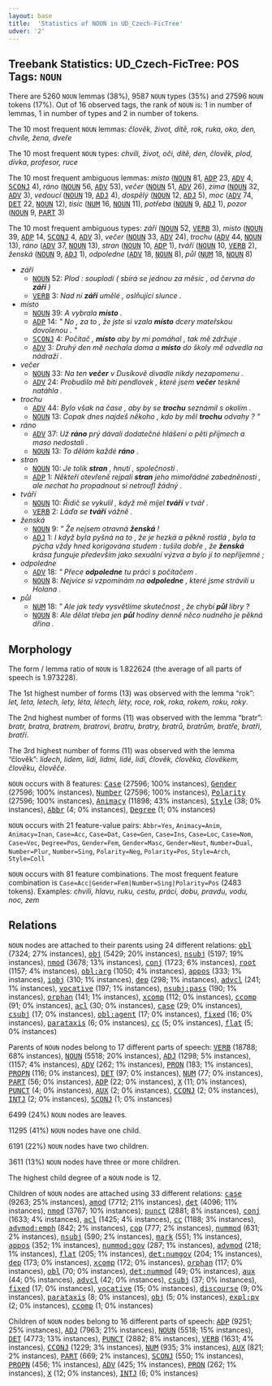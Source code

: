```yaml
---
layout: base
title:  'Statistics of NOUN in UD_Czech-FicTree'
udver: '2'
---
```


## Treebank Statistics: UD_Czech-FicTree: POS Tags: `NOUN`

There are 5260 `NOUN` lemmas (38%), 9587 `NOUN` types (35%) and 27596 `NOUN` tokens (17%).
Out of 16 observed tags, the rank of `NOUN` is: 1 in number of lemmas, 1 in number of types and 2 in number of tokens.

The 10 most frequent `NOUN` lemmas: <em>člověk, život, dítě, rok, ruka, oko, den, chvíle, žena, dveře</em>

The 10 most frequent `NOUN` types:  <em>chvíli, život, oči, dítě, den, člověk, plod, dívka, profesor, ruce</em>

The 10 most frequent ambiguous lemmas: <em>místo</em> (<tt><a href="cs_fictree-pos-NOUN.html">NOUN</a></tt> 81, <tt><a href="cs_fictree-pos-ADP.html">ADP</a></tt> 23, <tt><a href="cs_fictree-pos-ADV.html">ADV</a></tt> 4, <tt><a href="cs_fictree-pos-SCONJ.html">SCONJ</a></tt> 4), <em>ráno</em> (<tt><a href="cs_fictree-pos-NOUN.html">NOUN</a></tt> 56, <tt><a href="cs_fictree-pos-ADV.html">ADV</a></tt> 53), <em>večer</em> (<tt><a href="cs_fictree-pos-NOUN.html">NOUN</a></tt> 51, <tt><a href="cs_fictree-pos-ADV.html">ADV</a></tt> 26), <em>zima</em> (<tt><a href="cs_fictree-pos-NOUN.html">NOUN</a></tt> 32, <tt><a href="cs_fictree-pos-ADV.html">ADV</a></tt> 3), <em>vedoucí</em> (<tt><a href="cs_fictree-pos-NOUN.html">NOUN</a></tt> 19, <tt><a href="cs_fictree-pos-ADJ.html">ADJ</a></tt> 4), <em>dospělý</em> (<tt><a href="cs_fictree-pos-NOUN.html">NOUN</a></tt> 12, <tt><a href="cs_fictree-pos-ADJ.html">ADJ</a></tt> 5), <em>moc</em> (<tt><a href="cs_fictree-pos-ADV.html">ADV</a></tt> 74, <tt><a href="cs_fictree-pos-DET.html">DET</a></tt> 22, <tt><a href="cs_fictree-pos-NOUN.html">NOUN</a></tt> 12), <em>tisíc</em> (<tt><a href="cs_fictree-pos-NUM.html">NUM</a></tt> 16, <tt><a href="cs_fictree-pos-NOUN.html">NOUN</a></tt> 11), <em>potřeba</em> (<tt><a href="cs_fictree-pos-NOUN.html">NOUN</a></tt> 9, <tt><a href="cs_fictree-pos-ADJ.html">ADJ</a></tt> 1), <em>pozor</em> (<tt><a href="cs_fictree-pos-NOUN.html">NOUN</a></tt> 9, <tt><a href="cs_fictree-pos-PART.html">PART</a></tt> 3)

The 10 most frequent ambiguous types:  <em>září</em> (<tt><a href="cs_fictree-pos-NOUN.html">NOUN</a></tt> 52, <tt><a href="cs_fictree-pos-VERB.html">VERB</a></tt> 3), <em>místo</em> (<tt><a href="cs_fictree-pos-NOUN.html">NOUN</a></tt> 39, <tt><a href="cs_fictree-pos-ADP.html">ADP</a></tt> 14, <tt><a href="cs_fictree-pos-SCONJ.html">SCONJ</a></tt> 4, <tt><a href="cs_fictree-pos-ADV.html">ADV</a></tt> 3), <em>večer</em> (<tt><a href="cs_fictree-pos-NOUN.html">NOUN</a></tt> 33, <tt><a href="cs_fictree-pos-ADV.html">ADV</a></tt> 24), <em>trochu</em> (<tt><a href="cs_fictree-pos-ADV.html">ADV</a></tt> 44, <tt><a href="cs_fictree-pos-NOUN.html">NOUN</a></tt> 13), <em>ráno</em> (<tt><a href="cs_fictree-pos-ADV.html">ADV</a></tt> 37, <tt><a href="cs_fictree-pos-NOUN.html">NOUN</a></tt> 13), <em>stran</em> (<tt><a href="cs_fictree-pos-NOUN.html">NOUN</a></tt> 10, <tt><a href="cs_fictree-pos-ADP.html">ADP</a></tt> 1), <em>tváří</em> (<tt><a href="cs_fictree-pos-NOUN.html">NOUN</a></tt> 10, <tt><a href="cs_fictree-pos-VERB.html">VERB</a></tt> 2), <em>ženská</em> (<tt><a href="cs_fictree-pos-NOUN.html">NOUN</a></tt> 9, <tt><a href="cs_fictree-pos-ADJ.html">ADJ</a></tt> 1), <em>odpoledne</em> (<tt><a href="cs_fictree-pos-ADV.html">ADV</a></tt> 18, <tt><a href="cs_fictree-pos-NOUN.html">NOUN</a></tt> 8), <em>půl</em> (<tt><a href="cs_fictree-pos-NUM.html">NUM</a></tt> 18, <tt><a href="cs_fictree-pos-NOUN.html">NOUN</a></tt> 8)


* <em>září</em>
  * <tt><a href="cs_fictree-pos-NOUN.html">NOUN</a></tt> 52: <em>Plod : souplodí ( sbírá se jednou za měsíc , od června do <b>září</b> )</em>
  * <tt><a href="cs_fictree-pos-VERB.html">VERB</a></tt> 3: <em>Nad ní <b>září</b> umělé , oslňující slunce .</em>
* <em>místo</em>
  * <tt><a href="cs_fictree-pos-NOUN.html">NOUN</a></tt> 39: <em>A vybrala <b>místo</b> .</em>
  * <tt><a href="cs_fictree-pos-ADP.html">ADP</a></tt> 14: <em>" No , za to , že jste si vzala <b>místo</b> dcery mateřskou dovolenou . "</em>
  * <tt><a href="cs_fictree-pos-SCONJ.html">SCONJ</a></tt> 4: <em>Počítač , <b>místo</b> aby by mi pomáhal , tak mě zdržuje .</em>
  * <tt><a href="cs_fictree-pos-ADV.html">ADV</a></tt> 3: <em>Druhý den mě nechala doma a <b>místo</b> do školy mě odvedla na nádraží .</em>
* <em>večer</em>
  * <tt><a href="cs_fictree-pos-NOUN.html">NOUN</a></tt> 33: <em>Na ten <b>večer</b> v Dusíkově divadle nikdy nezapomenu .</em>
  * <tt><a href="cs_fictree-pos-ADV.html">ADV</a></tt> 24: <em>Probudilo mě bití pendlovek , které jsem <b>večer</b> teskně natáhla .</em>
* <em>trochu</em>
  * <tt><a href="cs_fictree-pos-ADV.html">ADV</a></tt> 44: <em>Bylo však na čase , aby by se <b>trochu</b> seznámil s okolím .</em>
  * <tt><a href="cs_fictree-pos-NOUN.html">NOUN</a></tt> 13: <em>Copak dnes najdeš někoho , kdo by měl <b>trochu</b> odvahy ? "</em>
* <em>ráno</em>
  * <tt><a href="cs_fictree-pos-ADV.html">ADV</a></tt> 37: <em>Už <b>ráno</b> prý dávali dodatečné hlášení o pěti příjmech a maso nedostali .</em>
  * <tt><a href="cs_fictree-pos-NOUN.html">NOUN</a></tt> 13: <em>To dělám každé <b>ráno</b> .</em>
* <em>stran</em>
  * <tt><a href="cs_fictree-pos-NOUN.html">NOUN</a></tt> 10: <em>Je tolik <b>stran</b> , hnutí , společností .</em>
  * <tt><a href="cs_fictree-pos-ADP.html">ADP</a></tt> 1: <em>Někteří otevřeně rejpali <b>stran</b> jeho mimořádné zabedněnosti , ale nechat ho propadnout si netroufl žádný .</em>
* <em>tváří</em>
  * <tt><a href="cs_fictree-pos-NOUN.html">NOUN</a></tt> 10: <em>Řidič se vykulil , když mě míjel <b>tváří</b> v tvář .</em>
  * <tt><a href="cs_fictree-pos-VERB.html">VERB</a></tt> 2: <em>Láďa se <b>tváří</b> vážně .</em>
* <em>ženská</em>
  * <tt><a href="cs_fictree-pos-NOUN.html">NOUN</a></tt> 9: <em>" Že nejsem otravná <b>ženská</b> !</em>
  * <tt><a href="cs_fictree-pos-ADJ.html">ADJ</a></tt> 1: <em>I když byla pyšná na to , že je hezká a pěkně rostlá , byla ta pýcha vždy hned korigována studem : tušila dobře , že <b>ženská</b> krása funguje především jako sexuální výzva a bylo jí to nepříjemné ;</em>
* <em>odpoledne</em>
  * <tt><a href="cs_fictree-pos-ADV.html">ADV</a></tt> 18: <em>" Přece <b>odpoledne</b> tu práci s počítačem .</em>
  * <tt><a href="cs_fictree-pos-NOUN.html">NOUN</a></tt> 8: <em>Nejvíce si vzpomínám na <b>odpoledne</b> , které jsme strávili u Holana .</em>
* <em>půl</em>
  * <tt><a href="cs_fictree-pos-NUM.html">NUM</a></tt> 18: <em>" Ale jak tedy vysvětlíme skutečnost , že chybí <b>půl</b> libry ?</em>
  * <tt><a href="cs_fictree-pos-NOUN.html">NOUN</a></tt> 8: <em>Ale dělat třeba jen <b>půl</b> hodiny denně něco nudného je pěkná dřina .</em>

## Morphology

The form / lemma ratio of `NOUN` is 1.822624 (the average of all parts of speech is 1.973228).

The 1st highest number of forms (13) was observed with the lemma “rok”: <em>let, leta, letech, lety, léta, létech, léty, roce, rok, roka, rokem, roku, roky</em>.

The 2nd highest number of forms (11) was observed with the lemma “bratr”: <em>bratr, bratra, bratrem, bratrovi, bratru, bratry, bratrů, bratrům, bratře, bratři, bratří</em>.

The 3rd highest number of forms (11) was observed with the lemma “člověk”: <em>lidech, lidem, lidi, lidmi, lidé, lidí, člověk, člověka, člověkem, člověku, člověče</em>.

`NOUN` occurs with 8 features: <tt><a href="cs_fictree-feat-Case.html">Case</a></tt> (27596; 100% instances), <tt><a href="cs_fictree-feat-Gender.html">Gender</a></tt> (27596; 100% instances), <tt><a href="cs_fictree-feat-Number.html">Number</a></tt> (27596; 100% instances), <tt><a href="cs_fictree-feat-Polarity.html">Polarity</a></tt> (27596; 100% instances), <tt><a href="cs_fictree-feat-Animacy.html">Animacy</a></tt> (11898; 43% instances), <tt><a href="cs_fictree-feat-Style.html">Style</a></tt> (38; 0% instances), <tt><a href="cs_fictree-feat-Abbr.html">Abbr</a></tt> (4; 0% instances), <tt><a href="cs_fictree-feat-Degree.html">Degree</a></tt> (1; 0% instances)

`NOUN` occurs with 21 feature-value pairs: `Abbr=Yes`, `Animacy=Anim`, `Animacy=Inan`, `Case=Acc`, `Case=Dat`, `Case=Gen`, `Case=Ins`, `Case=Loc`, `Case=Nom`, `Case=Voc`, `Degree=Pos`, `Gender=Fem`, `Gender=Masc`, `Gender=Neut`, `Number=Dual`, `Number=Plur`, `Number=Sing`, `Polarity=Neg`, `Polarity=Pos`, `Style=Arch`, `Style=Coll`

`NOUN` occurs with 81 feature combinations.
The most frequent feature combination is `Case=Acc|Gender=Fem|Number=Sing|Polarity=Pos` (2483 tokens).
Examples: <em>chvíli, hlavu, ruku, cestu, práci, dobu, pravdu, vodu, noc, zem</em>


## Relations

`NOUN` nodes are attached to their parents using 24 different relations: <tt><a href="cs_fictree-dep-obl.html">obl</a></tt> (7324; 27% instances), <tt><a href="cs_fictree-dep-obj.html">obj</a></tt> (5429; 20% instances), <tt><a href="cs_fictree-dep-nsubj.html">nsubj</a></tt> (5197; 19% instances), <tt><a href="cs_fictree-dep-nmod.html">nmod</a></tt> (3678; 13% instances), <tt><a href="cs_fictree-dep-conj.html">conj</a></tt> (1723; 6% instances), <tt><a href="cs_fictree-dep-root.html">root</a></tt> (1157; 4% instances), <tt><a href="cs_fictree-dep-obl-arg.html">obl:arg</a></tt> (1050; 4% instances), <tt><a href="cs_fictree-dep-appos.html">appos</a></tt> (333; 1% instances), <tt><a href="cs_fictree-dep-iobj.html">iobj</a></tt> (310; 1% instances), <tt><a href="cs_fictree-dep-dep.html">dep</a></tt> (298; 1% instances), <tt><a href="cs_fictree-dep-advcl.html">advcl</a></tt> (241; 1% instances), <tt><a href="cs_fictree-dep-vocative.html">vocative</a></tt> (197; 1% instances), <tt><a href="cs_fictree-dep-nsubj-pass.html">nsubj:pass</a></tt> (190; 1% instances), <tt><a href="cs_fictree-dep-orphan.html">orphan</a></tt> (141; 1% instances), <tt><a href="cs_fictree-dep-xcomp.html">xcomp</a></tt> (112; 0% instances), <tt><a href="cs_fictree-dep-ccomp.html">ccomp</a></tt> (91; 0% instances), <tt><a href="cs_fictree-dep-acl.html">acl</a></tt> (30; 0% instances), <tt><a href="cs_fictree-dep-case.html">case</a></tt> (29; 0% instances), <tt><a href="cs_fictree-dep-csubj.html">csubj</a></tt> (17; 0% instances), <tt><a href="cs_fictree-dep-obl-agent.html">obl:agent</a></tt> (17; 0% instances), <tt><a href="cs_fictree-dep-fixed.html">fixed</a></tt> (16; 0% instances), <tt><a href="cs_fictree-dep-parataxis.html">parataxis</a></tt> (6; 0% instances), <tt><a href="cs_fictree-dep-cc.html">cc</a></tt> (5; 0% instances), <tt><a href="cs_fictree-dep-flat.html">flat</a></tt> (5; 0% instances)

Parents of `NOUN` nodes belong to 17 different parts of speech: <tt><a href="cs_fictree-pos-VERB.html">VERB</a></tt> (18788; 68% instances), <tt><a href="cs_fictree-pos-NOUN.html">NOUN</a></tt> (5518; 20% instances), <tt><a href="cs_fictree-pos-ADJ.html">ADJ</a></tt> (1298; 5% instances),  (1157; 4% instances), <tt><a href="cs_fictree-pos-ADV.html">ADV</a></tt> (262; 1% instances), <tt><a href="cs_fictree-pos-PRON.html">PRON</a></tt> (183; 1% instances), <tt><a href="cs_fictree-pos-PROPN.html">PROPN</a></tt> (116; 0% instances), <tt><a href="cs_fictree-pos-DET.html">DET</a></tt> (97; 0% instances), <tt><a href="cs_fictree-pos-NUM.html">NUM</a></tt> (77; 0% instances), <tt><a href="cs_fictree-pos-PART.html">PART</a></tt> (56; 0% instances), <tt><a href="cs_fictree-pos-ADP.html">ADP</a></tt> (22; 0% instances), <tt><a href="cs_fictree-pos-X.html">X</a></tt> (11; 0% instances), <tt><a href="cs_fictree-pos-PUNCT.html">PUNCT</a></tt> (4; 0% instances), <tt><a href="cs_fictree-pos-AUX.html">AUX</a></tt> (2; 0% instances), <tt><a href="cs_fictree-pos-CCONJ.html">CCONJ</a></tt> (2; 0% instances), <tt><a href="cs_fictree-pos-INTJ.html">INTJ</a></tt> (2; 0% instances), <tt><a href="cs_fictree-pos-SCONJ.html">SCONJ</a></tt> (1; 0% instances)

6499 (24%) `NOUN` nodes are leaves.

11295 (41%) `NOUN` nodes have one child.

6191 (22%) `NOUN` nodes have two children.

3611 (13%) `NOUN` nodes have three or more children.

The highest child degree of a `NOUN` node is 12.

Children of `NOUN` nodes are attached using 33 different relations: <tt><a href="cs_fictree-dep-case.html">case</a></tt> (9263; 25% instances), <tt><a href="cs_fictree-dep-amod.html">amod</a></tt> (7712; 21% instances), <tt><a href="cs_fictree-dep-det.html">det</a></tt> (4096; 11% instances), <tt><a href="cs_fictree-dep-nmod.html">nmod</a></tt> (3767; 10% instances), <tt><a href="cs_fictree-dep-punct.html">punct</a></tt> (2881; 8% instances), <tt><a href="cs_fictree-dep-conj.html">conj</a></tt> (1633; 4% instances), <tt><a href="cs_fictree-dep-acl.html">acl</a></tt> (1425; 4% instances), <tt><a href="cs_fictree-dep-cc.html">cc</a></tt> (1188; 3% instances), <tt><a href="cs_fictree-dep-advmod-emph.html">advmod:emph</a></tt> (842; 2% instances), <tt><a href="cs_fictree-dep-cop.html">cop</a></tt> (777; 2% instances), <tt><a href="cs_fictree-dep-nummod.html">nummod</a></tt> (631; 2% instances), <tt><a href="cs_fictree-dep-nsubj.html">nsubj</a></tt> (590; 2% instances), <tt><a href="cs_fictree-dep-mark.html">mark</a></tt> (551; 1% instances), <tt><a href="cs_fictree-dep-appos.html">appos</a></tt> (352; 1% instances), <tt><a href="cs_fictree-dep-nummod-gov.html">nummod:gov</a></tt> (287; 1% instances), <tt><a href="cs_fictree-dep-advmod.html">advmod</a></tt> (218; 1% instances), <tt><a href="cs_fictree-dep-flat.html">flat</a></tt> (205; 1% instances), <tt><a href="cs_fictree-dep-det-numgov.html">det:numgov</a></tt> (204; 1% instances), <tt><a href="cs_fictree-dep-dep.html">dep</a></tt> (173; 0% instances), <tt><a href="cs_fictree-dep-xcomp.html">xcomp</a></tt> (172; 0% instances), <tt><a href="cs_fictree-dep-orphan.html">orphan</a></tt> (117; 0% instances), <tt><a href="cs_fictree-dep-obl.html">obl</a></tt> (70; 0% instances), <tt><a href="cs_fictree-dep-det-nummod.html">det:nummod</a></tt> (49; 0% instances), <tt><a href="cs_fictree-dep-aux.html">aux</a></tt> (44; 0% instances), <tt><a href="cs_fictree-dep-advcl.html">advcl</a></tt> (42; 0% instances), <tt><a href="cs_fictree-dep-csubj.html">csubj</a></tt> (37; 0% instances), <tt><a href="cs_fictree-dep-fixed.html">fixed</a></tt> (17; 0% instances), <tt><a href="cs_fictree-dep-vocative.html">vocative</a></tt> (15; 0% instances), <tt><a href="cs_fictree-dep-discourse.html">discourse</a></tt> (9; 0% instances), <tt><a href="cs_fictree-dep-parataxis.html">parataxis</a></tt> (8; 0% instances), <tt><a href="cs_fictree-dep-obj.html">obj</a></tt> (5; 0% instances), <tt><a href="cs_fictree-dep-expl-pv.html">expl:pv</a></tt> (2; 0% instances), <tt><a href="cs_fictree-dep-ccomp.html">ccomp</a></tt> (1; 0% instances)

Children of `NOUN` nodes belong to 16 different parts of speech: <tt><a href="cs_fictree-pos-ADP.html">ADP</a></tt> (9251; 25% instances), <tt><a href="cs_fictree-pos-ADJ.html">ADJ</a></tt> (7963; 21% instances), <tt><a href="cs_fictree-pos-NOUN.html">NOUN</a></tt> (5518; 15% instances), <tt><a href="cs_fictree-pos-DET.html">DET</a></tt> (4773; 13% instances), <tt><a href="cs_fictree-pos-PUNCT.html">PUNCT</a></tt> (2882; 8% instances), <tt><a href="cs_fictree-pos-VERB.html">VERB</a></tt> (1631; 4% instances), <tt><a href="cs_fictree-pos-CCONJ.html">CCONJ</a></tt> (1229; 3% instances), <tt><a href="cs_fictree-pos-NUM.html">NUM</a></tt> (935; 3% instances), <tt><a href="cs_fictree-pos-AUX.html">AUX</a></tt> (821; 2% instances), <tt><a href="cs_fictree-pos-PART.html">PART</a></tt> (669; 2% instances), <tt><a href="cs_fictree-pos-SCONJ.html">SCONJ</a></tt> (550; 1% instances), <tt><a href="cs_fictree-pos-PROPN.html">PROPN</a></tt> (456; 1% instances), <tt><a href="cs_fictree-pos-ADV.html">ADV</a></tt> (425; 1% instances), <tt><a href="cs_fictree-pos-PRON.html">PRON</a></tt> (262; 1% instances), <tt><a href="cs_fictree-pos-X.html">X</a></tt> (12; 0% instances), <tt><a href="cs_fictree-pos-INTJ.html">INTJ</a></tt> (6; 0% instances)

